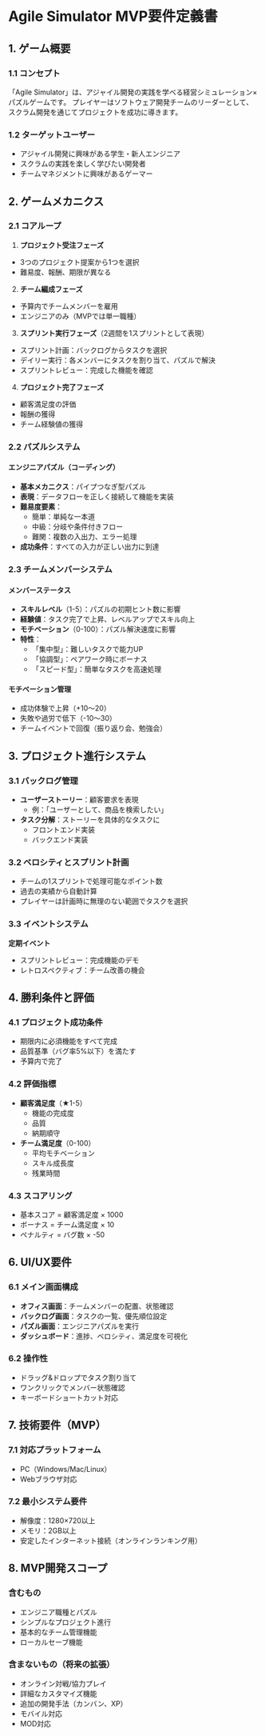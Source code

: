 # Agile Simulator MVP要件定義書

## 1. ゲーム概要

### 1.1 コンセプト
「Agile Simulator」は、アジャイル開発の実践を学べる経営シミュレーション×パズルゲームです。
プレイヤーはソフトウェア開発チームのリーダーとして、スクラム開発を通じてプロジェクトを成功に導きます。

### 1.2 ターゲットユーザー
- アジャイル開発に興味がある学生・新人エンジニア
- スクラムの実践を楽しく学びたい開発者
- チームマネジメントに興味があるゲーマー

## 2. ゲームメカニクス

### 2.1 コアループ
1. **プロジェクト受注フェーズ**
  - 3つのプロジェクト提案から1つを選択
  - 難易度、報酬、期限が異なる

2. **チーム編成フェーズ**
  - 予算内でチームメンバーを雇用
  - エンジニアのみ（MVPでは単一職種）

3. **スプリント実行フェーズ**（2週間を1スプリントとして表現）
  - スプリント計画：バックログからタスクを選択
  - デイリー実行：各メンバーにタスクを割り当て、パズルで解決
  - スプリントレビュー：完成した機能を確認

4. **プロジェクト完了フェーズ**
  - 顧客満足度の評価
  - 報酬の獲得
  - チーム経験値の獲得

### 2.2 パズルシステム

#### エンジニアパズル（コーディング）
- **基本メカニクス**：パイプつなぎ型パズル
- **表現**：データフローを正しく接続して機能を実装
- **難易度要素**：
  - 簡単：単純な一本道
  - 中級：分岐や条件付きフロー
  - 難関：複数の入出力、エラー処理
- **成功条件**：すべての入力が正しい出力に到達


### 2.3 チームメンバーシステム

#### メンバーステータス
- **スキルレベル**（1-5）：パズルの初期ヒント数に影響
- **経験値**：タスク完了で上昇、レベルアップでスキル向上
- **モチベーション**（0-100）：パズル解決速度に影響
- **特性**：
  - 「集中型」：難しいタスクで能力UP
  - 「協調型」：ペアワーク時にボーナス
  - 「スピード型」：簡単なタスクを高速処理

#### モチベーション管理
- 成功体験で上昇（+10〜20）
- 失敗や過労で低下（-10〜30）
- チームイベントで回復（振り返り会、勉強会）

## 3. プロジェクト進行システム

### 3.1 バックログ管理
- **ユーザーストーリー**：顧客要求を表現
  - 例：「ユーザーとして、商品を検索したい」
- **タスク分解**：ストーリーを具体的なタスクに
  - フロントエンド実装
  - バックエンド実装

### 3.2 ベロシティとスプリント計画
- チームの1スプリントで処理可能なポイント数
- 過去の実績から自動計算
- プレイヤーは計画時に無理のない範囲でタスクを選択

### 3.3 イベントシステム
**定期イベント**
- スプリントレビュー：完成機能のデモ
- レトロスペクティブ：チーム改善の機会

## 4. 勝利条件と評価

### 4.1 プロジェクト成功条件
- 期限内に必須機能をすべて完成
- 品質基準（バグ率5%以下）を満たす
- 予算内で完了

### 4.2 評価指標
- **顧客満足度**（★1-5）
  - 機能の完成度
  - 品質
  - 納期順守
- **チーム満足度**（0-100）
  - 平均モチベーション
  - スキル成長度
  - 残業時間

### 4.3 スコアリング
- 基本スコア = 顧客満足度 × 1000
- ボーナス = チーム満足度 × 10
- ペナルティ = バグ数 × -50

## 6. UI/UX要件

### 6.1 メイン画面構成
- **オフィス画面**：チームメンバーの配置、状態確認
- **バックログ画面**：タスクの一覧、優先順位設定
- **パズル画面**：エンジニアパズルを実行
- **ダッシュボード**：進捗、ベロシティ、満足度を可視化

### 6.2 操作性
- ドラッグ&ドロップでタスク割り当て
- ワンクリックでメンバー状態確認
- キーボードショートカット対応

## 7. 技術要件（MVP）

### 7.1 対応プラットフォーム
- PC（Windows/Mac/Linux）
- Webブラウザ対応

### 7.2 最小システム要件
- 解像度：1280×720以上
- メモリ：2GB以上
- 安定したインターネット接続（オンラインランキング用）

## 8. MVP開発スコープ

### 含むもの
- エンジニア職種とパズル
- シンプルなプロジェクト進行
- 基本的なチーム管理機能
- ローカルセーブ機能

### 含まないもの（将来の拡張）
- オンライン対戦/協力プレイ
- 詳細なカスタマイズ機能
- 追加の開発手法（カンバン、XP）
- モバイル対応
- MOD対応

